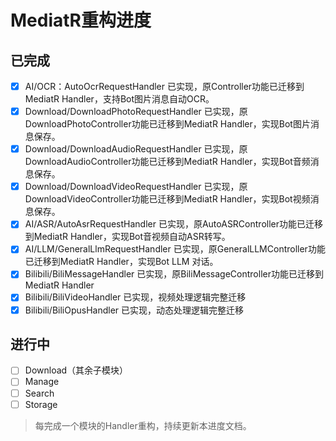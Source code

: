 # MediatR重构进度

## 已完成

- [x] AI/OCR：AutoOcrRequestHandler 已实现，原Controller功能已迁移到MediatR Handler，支持Bot图片消息自动OCR。
- [x] Download/DownloadPhotoRequestHandler 已实现，原DownloadPhotoController功能已迁移到MediatR Handler，实现Bot图片消息保存。
- [x] Download/DownloadAudioRequestHandler 已实现，原DownloadAudioController功能已迁移到MediatR Handler，实现Bot音频消息保存。
- [x] Download/DownloadVideoRequestHandler 已实现，原DownloadVideoController功能已迁移到MediatR Handler，实现Bot视频消息保存。
- [x] AI/ASR/AutoAsrRequestHandler 已实现，原AutoASRController功能已迁移到MediatR Handler，实现Bot音视频自动ASR转写。
- [x] AI/LLM/GeneralLlmRequestHandler 已实现，原GeneralLLMController功能已迁移到MediatR Handler，实现Bot LLM 对话。
- [x] Bilibili/BiliMessageHandler 已实现，原BiliMessageController功能已迁移到MediatR Handler
- [x] Bilibili/BiliVideoHandler 已实现，视频处理逻辑完整迁移
- [x] Bilibili/BiliOpusHandler 已实现，动态处理逻辑完整迁移

## 进行中

- [ ] Download（其余子模块）
- [ ] Manage
- [ ] Search
- [ ] Storage

> 每完成一个模块的Handler重构，持续更新本进度文档。
